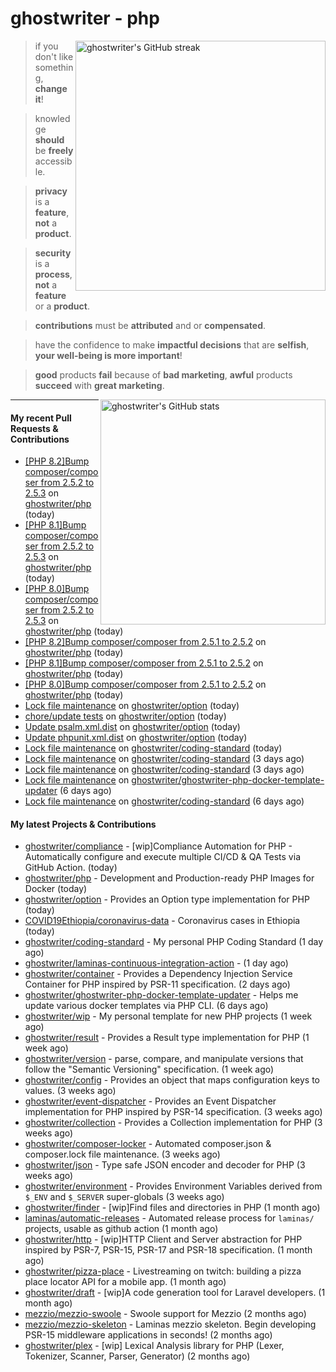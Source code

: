 # ghostwriter - php

<img alt="ghostwriter's GitHub streak" width="400px" align="right" src="https://github-readme-streak-stats.herokuapp.com/?cache_seconds=1800&user=ghostwriter">

> if you don't like something, **change it**!

> knowledge **should** be **freely** accessible.

> **privacy** is a **feature**, **not** a **product**.

> **security** is a **process**, **not** a **feature** or a **product**.

> **contributions** must be **attributed** and or **compensated**.

> have the confidence to make **impactful decisions** that are **selfish**, **your well-being is more important**!

> **good** products **fail** because of **bad marketing**, **awful** products **succeed** with **great marketing**.

<img alt="ghostwriter's GitHub stats" width="360px" align="right" src="https://github-readme-stats.vercel.app/api?cache_seconds=1800&username=ghostwriter&show_icons=true&count_private=true&hide_title=true&hide_rank=true&icon_color=333">

---

#### My recent Pull Requests & Contributions

- [[PHP 8.2]Bump composer/composer from 2.5.2 to 2.5.3](https://github.com/ghostwriter/php/pull/282) on [ghostwriter/php](https://github.com/ghostwriter/php) (today)
- [[PHP 8.1]Bump composer/composer from 2.5.2 to 2.5.3](https://github.com/ghostwriter/php/pull/281) on [ghostwriter/php](https://github.com/ghostwriter/php) (today)
- [[PHP 8.0]Bump composer/composer from 2.5.2 to 2.5.3](https://github.com/ghostwriter/php/pull/280) on [ghostwriter/php](https://github.com/ghostwriter/php) (today)
- [[PHP 8.2]Bump composer/composer from 2.5.1 to 2.5.2](https://github.com/ghostwriter/php/pull/279) on [ghostwriter/php](https://github.com/ghostwriter/php) (today)
- [[PHP 8.1]Bump composer/composer from 2.5.1 to 2.5.2](https://github.com/ghostwriter/php/pull/278) on [ghostwriter/php](https://github.com/ghostwriter/php) (today)
- [[PHP 8.0]Bump composer/composer from 2.5.1 to 2.5.2](https://github.com/ghostwriter/php/pull/277) on [ghostwriter/php](https://github.com/ghostwriter/php) (today)
- [Lock file maintenance](https://github.com/ghostwriter/option/pull/30) on [ghostwriter/option](https://github.com/ghostwriter/option) (today)
- [chore/update tests](https://github.com/ghostwriter/option/pull/29) on [ghostwriter/option](https://github.com/ghostwriter/option) (today)
- [Update psalm.xml.dist](https://github.com/ghostwriter/option/pull/28) on [ghostwriter/option](https://github.com/ghostwriter/option) (today)
- [Update phpunit.xml.dist](https://github.com/ghostwriter/option/pull/27) on [ghostwriter/option](https://github.com/ghostwriter/option) (today)
- [Lock file maintenance](https://github.com/ghostwriter/coding-standard/pull/10) on [ghostwriter/coding-standard](https://github.com/ghostwriter/coding-standard) (today)
- [Lock file maintenance](https://github.com/ghostwriter/coding-standard/pull/9) on [ghostwriter/coding-standard](https://github.com/ghostwriter/coding-standard) (3 days ago)
- [Lock file maintenance](https://github.com/ghostwriter/coding-standard/pull/8) on [ghostwriter/coding-standard](https://github.com/ghostwriter/coding-standard) (3 days ago)
- [Lock file maintenance](https://github.com/ghostwriter/ghostwriter-php-docker-template-updater/pull/10) on [ghostwriter/ghostwriter-php-docker-template-updater](https://github.com/ghostwriter/ghostwriter-php-docker-template-updater) (6 days ago)
- [Lock file maintenance](https://github.com/ghostwriter/coding-standard/pull/7) on [ghostwriter/coding-standard](https://github.com/ghostwriter/coding-standard) (6 days ago)

#### My latest Projects & Contributions

- [ghostwriter/compliance](https://github.com/ghostwriter/compliance) - [wip]Compliance Automation for PHP - Automatically configure and execute multiple CI/CD &amp; QA Tests via GitHub Action. (today)
- [ghostwriter/php](https://github.com/ghostwriter/php) - Development and Production-ready PHP Images for Docker (today)
- [ghostwriter/option](https://github.com/ghostwriter/option) - Provides an Option type implementation for PHP (today)
- [COVID19Ethiopia/coronavirus-data](https://github.com/COVID19Ethiopia/coronavirus-data) - Coronavirus cases in Ethiopia (today)
- [ghostwriter/coding-standard](https://github.com/ghostwriter/coding-standard) - My personal PHP Coding Standard (1 day ago)
- [ghostwriter/laminas-continuous-integration-action](https://github.com/ghostwriter/laminas-continuous-integration-action) -  (1 day ago)
- [ghostwriter/container](https://github.com/ghostwriter/container) - Provides a Dependency Injection Service Container for PHP inspired by PSR-11 specification. (2 days ago)
- [ghostwriter/ghostwriter-php-docker-template-updater](https://github.com/ghostwriter/ghostwriter-php-docker-template-updater) - Helps me update various docker templates via PHP CLI. (6 days ago)
- [ghostwriter/wip](https://github.com/ghostwriter/wip) - My personal template for new PHP projects (1 week ago)
- [ghostwriter/result](https://github.com/ghostwriter/result) - Provides a Result type implementation for PHP (1 week ago)
- [ghostwriter/version](https://github.com/ghostwriter/version) - parse, compare, and manipulate versions that follow the &#34;Semantic Versioning&#34; specification. (1 week ago)
- [ghostwriter/config](https://github.com/ghostwriter/config) - Provides an object that maps configuration keys to values. (3 weeks ago)
- [ghostwriter/event-dispatcher](https://github.com/ghostwriter/event-dispatcher) - Provides an Event Dispatcher implementation for PHP inspired by PSR-14 specification. (3 weeks ago)
- [ghostwriter/collection](https://github.com/ghostwriter/collection) - Provides a Collection implementation for PHP (3 weeks ago)
- [ghostwriter/composer-locker](https://github.com/ghostwriter/composer-locker) - Automated composer.json &amp; composer.lock file maintenance. (3 weeks ago)
- [ghostwriter/json](https://github.com/ghostwriter/json) - Type safe JSON encoder and decoder for PHP (3 weeks ago)
- [ghostwriter/environment](https://github.com/ghostwriter/environment) - Provides Environment Variables derived from `$_ENV` and `$_SERVER` super-globals (3 weeks ago)
- [ghostwriter/finder](https://github.com/ghostwriter/finder) - [wip]Find files and directories in PHP (1 month ago)
- [laminas/automatic-releases](https://github.com/laminas/automatic-releases) - Automated release process for `laminas/` projects, usable as github action (1 month ago)
- [ghostwriter/http](https://github.com/ghostwriter/http) - [wip]HTTP Client and Server abstraction for PHP inspired by PSR-7, PSR-15, PSR-17 and PSR-18 specification. (1 month ago)
- [ghostwriter/pizza-place](https://github.com/ghostwriter/pizza-place) - Livestreaming on twitch: building a pizza place locator API for a mobile app. (1 month ago)
- [ghostwriter/draft](https://github.com/ghostwriter/draft) - [wip]A code generation tool for Laravel developers. (1 month ago)
- [mezzio/mezzio-swoole](https://github.com/mezzio/mezzio-swoole) - Swoole support for Mezzio (2 months ago)
- [mezzio/mezzio-skeleton](https://github.com/mezzio/mezzio-skeleton) - Laminas mezzio skeleton. Begin developing PSR-15 middleware applications in seconds! (2 months ago)
- [ghostwriter/plex](https://github.com/ghostwriter/plex) - [wip] Lexical Analysis library for PHP (Lexer, Tokenizer, Scanner, Parser, Generator) (2 months ago)

